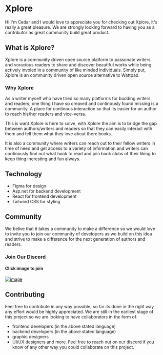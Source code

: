 
# Xplore

Hi I'm Cedar and I would love to appreciate you for checking out Xplore, it's really a great pleasure. We are strongly looking forward to having you as a contributor as great community build great product.

## What is Xplore?

Xplore is a community driven open source platform to passonate writers and voracious readers to share and discover beautiful works while being actively involed in a community of like minded individuals. Simply put, Xplore is an community driven open source alternative to Wattpad.

### Why Xplore
As a writer myself who have tried so many platforms for budding writers and readers, one thing I have so creaved and continously found missing is a community. A place for continous interaction so that its easier for an author to reach his/her readers and vice-versa. 

This is want Xplore is here to solve, with Xplore the aim is to bridge the gap between authors/writers and readers so that they can easily interact with them and tell them what they love about there books. 

It is also a community where writers can reach out to their fellow writers in time of need and get access to a variety of information and writers can continously find out what book to read and join book clubs of their liking to keep thing ineresting and fun always.

## Technology
- Figma for design
- Asp.net for backend development
- React for frontend development
- Tailwind CSS for styling

## Community

We belive that it takes a community to make a difference so we would love to invite you to join our community of developers as we build on this idea and strive to make a difference for the next generation of authors and readers.

### Join Our Discord
#### Click image to join
[![image](https://user-images.githubusercontent.com/64336732/208314204-0e411a0a-c6ad-42a7-b7ed-f3dec1950bcd.png)](https://discord.gg/85JvcHcH2A)


## Contributing
Feel free to contribute in any way possible, so far its done in the right way any effort would be highly appreciated.
We are still in the earliest stage of this project so we are looking to have collaborators in the form of:

- frontend developers (in the above stated language)
- backend developers (in the above stated language)
- graphic designers
- UI/UX designers and more. 
Feel free to reach out on our discord if you know of any other way you could collaborate on this project.


